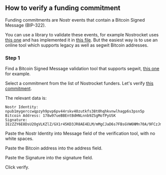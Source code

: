 ## How to verify a funding commitment

Funding commitments are Nostr events that contain a Bitcoin Signed Message (BIP-322).



You can use a library to validate these events, for example Nostrocket uses [this one](https://github.com/bitcoinjs/bitcoinjs-message) and has implemented it in [this file](https://github.com/nostrocket/nostrocket.org/blob/master/verifyBitcoinSignedMessage.js). But the easiest way is to use an online tool which supports legacy as well as segwit Bitcoin addresses.

### Step 1
Find a Bitcoin Signed Message validation tool that supports segwit, [this one](https://www.verifybitcoinmessage.com/) for example.

Select a commitment from the list of Nostrocket funders. Let's verify [this commitment](note1ywfa8xmg7kyjazjlh0m4t6fw5esvlt8pccumr9n53zetmyma7mys37mmr6).

The relevant data is: 
```
Nostr Identity: npub1mygerccwqpzyh9pvp6pv44rskv40zutkfs38t0hqhkvnwlhagp6s3psn5p
Bitcoin Address: 178w97ueBBEntBdHNLnnb9ZSgMoTPyUSK
Signature: IEzZZY6E8DsU2OgVLKZlZ/GX1r45KD3JR8AE4ELM/mMgCJaD6s7FBsGVW6NMn70A/9FCzJmpkfIrmFEzl11FI1U=
```

Paste the Nostr Identity into Message field of the verification tool, with no white spaces.

Paste the Bitcoin address into the address field.

Paste the Signature into the signature field.

Click verify.